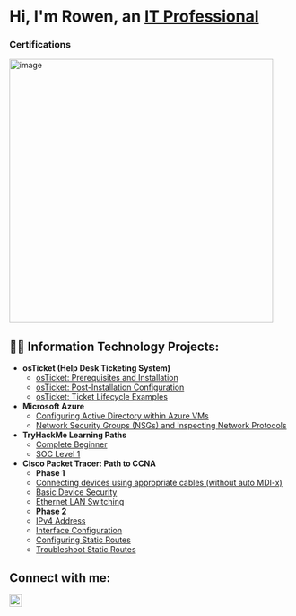 <h1>Hi, I'm Rowen, an <a href="https://linkedin.com/in/rowen-robinson-ii-931b56254">IT Professional</a></h1>
<h3>Certifications</h3>
<p>
<img width="470" alt="image" src="https://github.com/user-attachments/assets/da510f66-7f64-4824-863e-e2a59cbb4363"> 
</p>

<h2>👨‍💻 Information Technology Projects:</h2>

- <b>osTicket (Help Desk Ticketing System)</b>
  - [osTicket: Prerequisites and Installation](https://github.com/Rowen-Robinson-II/osticket-prereqs)
  - [osTicket: Post-Installation Configuration](https://github.com/Rowen-Robinson-II/coming-soon)
  - [osTicket: Ticket Lifecycle Examples](https://github.com/Rowen-Robinson-II/coming-soon)
- <b>Microsoft Azure</b>
  - [Configuring Active Directory within Azure VMs](https://github.com/Rowen-Robinson-II/configure-ad)
  - [Network Security Groups (NSGs) and Inspecting Network Protocols](https://github.com/Rowen-Robinson-II/azure-network-protocols)
- <b>TryHackMe Learning Paths</b>
  - [Complete Beginner](https://github.com/Rowen-Robinson-II/thm-beginner)
  - [SOC Level 1](https://github.com/Rowen-Robinson-II/thm-soc-1)
- <b>Cisco Packet Tracer: Path to CCNA</b>
  - <b/>Phase 1</b>
  - [Connecting devices using appropriate cables (without auto MDI-x)](https://github.com/Rowen-Robinson-II/connecting-cables)
  - [Basic Device Security](https://github.com/Rowen-Robinson-II/coming-soon)
  - [Ethernet LAN Switching](https://github.com/Rowen-Robinson-II/coming-soon)
  - <b/>Phase 2</b>
  - [IPv4 Address](https://github.com/Rowen-Robinson-II/coming-soon)
  - [Interface Configuration](https://github.com/Rowen-Robinson-II/coming-soon)
  - [Configuring Static Routes](https://github.com/Rowen-Robinson-II/coming-soon)
  - [Troubleshoot Static Routes](https://github.com/Rowen-Robinson-II/coming-soon)
 

  
<h2>Connect with me:</h2>

[<img align="left" alt="Josh | LinkedIn" width="22px" src="https://cdn.jsdelivr.net/npm/simple-icons@v3/icons/linkedin.svg" />][linkedin]



[linkedin]: https://linkedin.com/in/rowen-robinson-ii-931b56254
